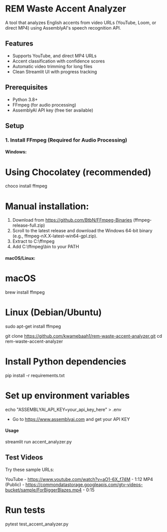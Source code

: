 # REM Waste Accent Analyzer

A tool that analyzes English accents from video URLs (YouTube, Loom, or direct MP4) using AssemblyAI's speech recognition API.

## Features

- Supports YouTube, and direct MP4 URLs
- Accent classification with confidence scores
- Automatic video trimming for long files
- Clean Streamlit UI with progress tracking

## Prerequisites

- Python 3.8+
- FFmpeg (for audio processing)
- AssemblyAI API key (free tier available)

## Setup

### 1. Install FFmpeg (Required for Audio Processing)

#### Windows:

# Using Chocolatey (recommended)

choco install ffmpeg

# Manual installation:

1. Download from https://github.com/BtbN/FFmpeg-Binaries (ffmpeg-release-full.zip)
2. Scroll to the latest release and download the Windows 64-bit binary (e.g., ffmpeg-nX.X-latest-win64-gpl.zip).
3. Extract to C:\ffmpeg
4. Add C:\ffmpeg\bin to your PATH

#### macOS/Linux:

# macOS

brew install ffmpeg

# Linux (Debian/Ubuntu)

sudo apt-get install ffmpeg

git clone https://github.com/kwamebaah1/rem-waste-accent-analyzer.git
cd rem-waste-accent-analyzer

# Install Python dependencies

pip install -r requirements.txt

# Set up environment variables

echo "ASSEMBLYAI_API_KEY=your_api_key_here" > .env

- Go to https://www.assemblyai.com and get your API KEY

#### Usage

streamlit run accent_analyzer.py

## Test Videos

Try these sample URLs:

YouTube - https://www.youtube.com/watch?v=aO1-6X_f74M - 1:12
MP4 (Public) - https://commondatastorage.googleapis.com/gtv-videos-bucket/sample/ForBiggerBlazes.mp4 - 0:15

# Run tests

pytest test_accent_analyzer.py
